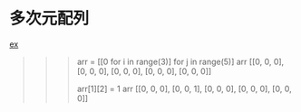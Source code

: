 
# 多次元配列
[ex](http://sonickun.hatenablog.com/entry/2014/06/13/132821)
>>> arr = [[0 for i in range(3)] for j in range(5)]
>>> arr
[[0, 0, 0], [0, 0, 0], [0, 0, 0], [0, 0, 0], [0, 0, 0]]
>>>
>>>
>>> arr[1][2] = 1
>>> arr
[[0, 0, 0], [0, 0, 1], [0, 0, 0], [0, 0, 0], [0, 0, 0]]